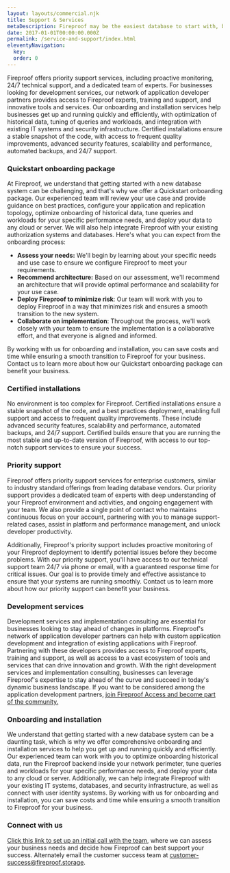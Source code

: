```yaml
---
layout: layouts/commercial.njk
title: Support & Services
metaDescription: Fireproof may be the easiest database to start with, but it's also among the most capable. Take our relationship to the next level.
date: 2017-01-01T00:00:00.000Z
permalink: /service-and-support/index.html
eleventyNavigation:
  key: 
  order: 0
---
```


Fireproof offers priority support services, including proactive monitoring, 24/7 technical support, and a dedicated team of experts. For businesses looking for development services, our network of application developer partners provides access to Fireproof experts, training and support, and innovative tools and services. Our onboarding and installation services help businesses get up and running quickly and efficiently, with optimization of historical data, tuning of queries and workloads, and integration with existing IT systems and security infrastructure. Certified installations ensure a stable snapshot of the code, with access to frequent quality improvements, advanced security features, scalability and performance, automated backups, and 24/7 support.

### Quickstart onboarding package

At Fireproof, we understand that getting started with a new database system can be challenging, and that's why we offer a Quickstart onboarding package. Our experienced team will review your use case and provide guidance on best practices, configure your application and replication topology, optimize onboarding of historical data, tune queries and workloads for your specific performance needs, and deploy your data to any cloud or server. We will also help integrate Fireproof with your existing authorization systems and databases. Here's what you can expect from the onboarding process:

* **Assess your needs:** We'll begin by learning about your specific needs and use case to ensure we configure Fireproof to meet your requirements.
* **Recommend architecture:** Based on our assessment, we'll recommend an architecture that will provide optimal performance and scalability for your use case.
* **Deploy Fireproof to minimize risk**: Our team will work with you to deploy Fireproof in a way that minimizes risk and ensures a smooth transition to the new system.
* **Collaborate on implementation**: Throughout the process, we'll work closely with your team to ensure the implementation is a collaborative effort, and that everyone is aligned and informed.

By working with us for onboarding and installation, you can save costs and time while ensuring a smooth transition to Fireproof for your business. Contact us to learn more about how our Quickstart onboarding package can benefit your business. 

### Certified installations

No environment is too complex for Fireproof. Certified installations ensure a stable snapshot of the code, and a best practices deployment, enabling full support and access to frequent quality improvements. These include advanced security features, scalability and performance, automated backups, and 24/7 support. Certified builds ensure that you are running the most stable and up-to-date version of Fireproof, with access to our top-notch support services to ensure your success.

### Priority support

Fireproof offers priority support services for enterprise customers, similar to industry standard offerings from leading database vendors. Our priority support provides a dedicated team of experts with deep understanding of your Fireproof environment and activities, and ongoing engagement with your team. We also provide a single point of contact who maintains continuous focus on your account, partnering with you to manage support-related cases, assist in platform and performance management, and unlock developer productivity.

Additionally, Fireproof's priority support includes proactive monitoring of your Fireproof deployment to identify potential issues before they become problems. With our priority support, you'll have access to our technical support team 24/7 via phone or email, with a guaranteed response time for critical issues. Our goal is to provide timely and effective assistance to ensure that your systems are running smoothly. Contact us to learn more about how our priority support can benefit your business.

### Development services

Development services and implementation consulting are essential for businesses looking to stay ahead of changes in platforms. Fireproof's network of application developer partners can help with custom application development and integration of existing applications with Fireproof. Partnering with these developers provides access to Fireproof experts, training and support, as well as access to a vast ecosystem of tools and services that can drive innovation and growth. With the right development services and implementation consulting, businesses can leverage Fireproof's expertise to stay ahead of the curve and succeed in today's dynamic business landscape. If you want to be considered among the application development partners, [join Fireproof Access and become part of the community.](/join/)

### Onboarding and installation

We understand that getting started with a new database system can be a daunting task, which is why we offer comprehensive onboarding and installation services to help you get up and running quickly and efficiently. Our experienced team can work with you to optimize onboarding historical data, run the Fireproof backend inside your network perimeter, tune queries and workloads for your specific performance needs, and deploy your data to any cloud or server. Additionally, we can help integrate Fireproof with your existing IT systems, databases, and security infrastructure, as well as connect with user identity systems. By working with us for onboarding and installation, you can save costs and time while ensuring a smooth transition to Fireproof for your business.

### Connect with us

[Click this link to set up an initial call with the team](https://savvycal.com/jchris/fireproof), where we can assess your business needs and decide how Fireproof can best support your success. Alternately email the customer success team at [customer-success@fireproof.storage](mailto:customer-success@fireproof.storage).

